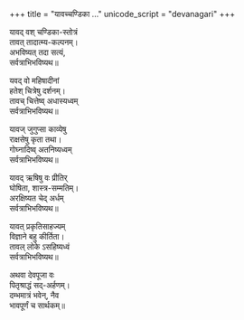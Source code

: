 +++
title = "यावच्चण्डिका …"
unicode_script = "devanagari"
+++

यावद् वश् चण्डिका-स्तोत्रं  
तावत् तादात्म्य-कल्पनम्।  
अभविष्यत् तदा सत्यं,  
सर्वत्राभिभविष्यथ॥

यवद् वो महिषादीनां  
हतेश् चित्रेषु दर्शनम्।  
तावच् चित्तेष्व् अधास्यध्वम्  
सर्वत्राभिभविष्यथ॥

यावज् जुगुप्सा काव्येषु  
राक्षसेषु कृता तथा।  
गोघ्नादिष्व् अतनिष्यध्वम्  
सर्वत्राभिभविष्यथ॥

यावद् ऋषिषु वः प्रीतिर्  
घोषिता, शास्त्र-सम्मतिम्।  
अरक्षिष्यत चेद् अर्धम्  
सर्वत्राभिभविष्यथ॥

यावत् प्रकृतिसाहज्यम्  
विज्ञाने बहु कीर्तिता।  
तावल् लोके ऽसहिष्यध्वं  
सर्वत्राभिभविष्यथ॥

अथवा देवपूजा वः  
पितृश्राद्धं सद्-अर्हणम्।  
दम्भमात्रं भवेन्, नैव  
भावपूर्णं च सार्थकम्॥